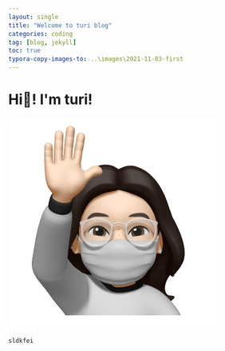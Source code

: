 ```yaml
---
layout: single
title: "Welcome to turi blog"
categories: coding
tag: [blog, jekyll]
toc: true
typora-copy-images-to: ..\images\2021-11-03-first
---
```


# Hi👋! I'm turi!

![](../images/2021-11-03-first/author-logo-16360988923371.png)

```python
sldkfei
```
